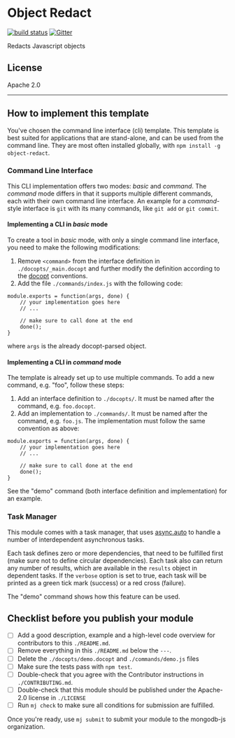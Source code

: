 # Object Redact

[![build status](https://secure.travis-ci.org/mongodb-js/object-redact.png)](http://travis-ci.org/mongodb-js/object-redact)
[![Gitter](https://img.shields.io/badge/gitter-mongodb--js%2Fobject-redact-brightgreen.svg)](https://gitter.im/mongodb-js/object-redact)

Redacts Javascript objects


## License

Apache 2.0

----

## How to implement this template

You've chosen the command line interface (cli) template. This template is best suited for applications that are stand-alone, and can be used from the command line. They are most often installed globally, with `npm install -g object-redact`.

### Command Line Interface

This CLI implementation offers two modes: _basic_ and _command_. The _command_ mode differs in that it supports multiple different commands, each with their own command line interface. An example for a _command_-style interface is `git` with its many commands, like `git add` or `git commit`.

#### Implementing a CLI in _basic_ mode

To create a tool in _basic_ mode, with only a single command line interface, you need to make the following modifications:

1. Remove `<command>` from the interface definition in `./docopts/_main.docopt` and further modify the definition according to the [docopt](http://docopt.org/) conventions.
2. Add the file `./commands/index.js` with the following code: 
```
module.exports = function(args, done) {
    // your implementation goes here
    // ...

    // make sure to call done at the end
    done();
}
```
where `args` is the already docopt-parsed object.

#### Implementing a CLI in _command_ mode

The template is already set up to use multiple commands. To add a new command, e.g. "foo", follow these steps: 

1. Add an interface definition to `./docopts/`. It must be named after the command, e.g. `foo.docopt`.
2. Add an implementation to `./commands/`. It must be named after the command, e.g. `foo.js`. The implementation must follow the same convention as above: 
```
module.exports = function(args, done) {
    // your implementation goes here
    // ...

    // make sure to call done at the end
    done();
}
```

See the "demo" command (both interface definition and implementation) for an example.

### Task Manager

This module comes with a task manager, that uses [async.auto](https://github.com/caolan/async#autotasks-callback) to handle a number of interdependent asynchronous tasks. 

Each task defines zero or more dependencies, that need to be fulfilled first (make sure not to define circular dependencies). Each task also can return any number of results, which are available in the `results` object in dependent tasks. If the `verbose` option is set to true, each task will be printed as a green tick mark (success) or a red cross (failure). 

The "demo" command shows how this feature can be used. 


## Checklist before you publish your module

- [ ] Add a good description, example and a high-level code overview for contributors to this `./README.md`.
- [ ] Remove everything in this `./README.md` below the `---`.
- [ ] Delete the `./docopts/demo.docopt` and `./commands/demo.js` files
- [ ] Make sure the tests pass with `npm test`.
- [ ] Double-check that you agree with the Contributor instructions in `./CONTRIBUTING.md`.
- [ ] Double-check that this module should be published under the Apache-2.0 license in `./LICENSE`
- [ ] Run `mj check` to make sure all conditions for submission are fulfilled.

Once you're ready, use `mj submit` to submit your module to the mongodb-js organization. 
